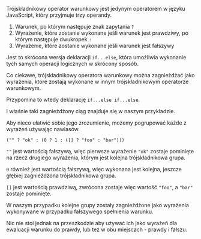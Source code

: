 Trójskładnikowy operator warunkowy jest jedynym operatorem w języku JavaScript, który przyjmuje trzy operandy.

1. Warunek, po którym następuje znak zapytania `?`
2. Wyrażenie, które zostanie wykonane jeśli warunek jest prawdziwy, po którym następuje dwukropek `:`
3. Wyrażenie, które zostanie wykonane jeśli warunek jest fałszywy

Jest to skrócona wersja deklaracji `if...else`, która umożliwia wykonanie tych samych operacji logicznych w skrócony sposób.

Co ciekawe, trójskładnikowy operatora warunkowy można zagnieżdżać jako wyrażenia, które zostają wykonane w innym trójskładnikowym operatorze warunkowym.

Przypomina to wtedy deklarację `if...else if...else`.

I właśnie taki zagnieżdżony ciąg znajduje się w naszym przykładzie.

Aby nieco ułatwić sobie jego zrozumienie, możemy pogrupować każde z wyrażeń używając nawiasów.

`("" ? "ok" : (0 ? 1 : ([] ? "foo" : "bar")))`

`""` jest wartością fałszywą, więc pierwsze wyrażenie `"ok"` zostaje pominięte na rzecz drugiego wyrażenia, którym jest kolejna trójskładnikowa grupa.

`0` również jest wartością fałszywą, więc wykonana jest kolejna, jeszcze głębiej zagnieżdżona trójskładnikowa grupa.

`[]` jest wartością prawdziwą, zwrócona zostaje więc wartość `"foo"`, a `"bar"` zostaje pominięte.

W naszym przypadku kolejne grupy zostały zagnieżdżone jako wyrażenia wykonywane w przypadku fałszywego spełnienia warunku.

Nic nie stoi jednak na przeszkodzie aby używać ich jako wyrażeń dla ewaluacji warunku do prawdy, lub też w obu miejscach - prawdy i fałszu.
